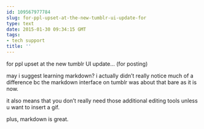 ```yaml
---
id: 109567977784
slug: for-ppl-upset-at-the-new-tumblr-ui-update-for
type: text
date: 2015-01-30 09:34:15 GMT
tags:
- tech support
title: ''
---
```

<p>for ppl upset at the new tumblr UI update&#8230; (for posting)</p>

<p>may i suggest learning markdown? i actually didn&#8217;t really notice much of a difference bc the markdown interface on tumblr was about that bare as it is now.</p>

<p>it also means that you don&#8217;t really need those additional editing tools unless u want to insert a gif.</p>

<p>plus, markdown is great.</p>